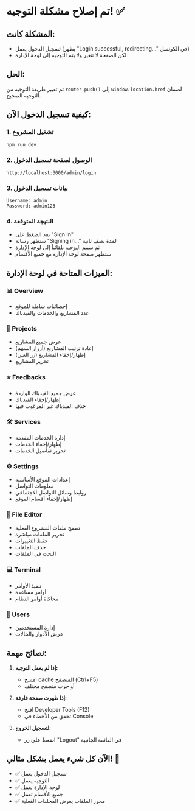 # تم إصلاح مشكلة التوجيه! ✅

## المشكلة كانت:
- تسجيل الدخول يعمل (يظهر "Login successful, redirecting..." في الكونسل)
- لكن الصفحة لا تتغير ولا يتم التوجيه إلى لوحة الإدارة

## الحل:
تم تغيير طريقة التوجيه من `router.push()` إلى `window.location.href` لضمان التوجيه الصحيح.

## كيفية تسجيل الدخول الآن:

### 1. تشغيل المشروع
```bash
npm run dev
```

### 2. الوصول لصفحة تسجيل الدخول
```
http://localhost:3000/admin/login
```

### 3. بيانات تسجيل الدخول
```
Username: admin
Password: admin123
```

### 4. النتيجة المتوقعة
- بعد الضغط على "Sign In"
- ستظهر رسالة "Signing in..." لمدة نصف ثانية
- ثم سيتم التوجيه تلقائياً إلى لوحة الإدارة
- ستظهر صفحة لوحة الإدارة مع جميع الأقسام

## الميزات المتاحة في لوحة الإدارة:

### 📊 Overview
- إحصائيات شاملة للموقع
- عدد المشاريع والخدمات والفيدباك

### 📁 Projects
- عرض جميع المشاريع
- إعادة ترتيب المشاريع (أزرار السهم)
- إظهار/إخفاء المشاريع (زر العين)
- تحرير المشاريع

### ⭐ Feedbacks
- عرض جميع الفيدباك الواردة
- إظهار/إخفاء الفيدباك
- حذف الفيدباك غير المرغوب فيها

### 🛠️ Services
- إدارة الخدمات المقدمة
- إظهار/إخفاء الخدمات
- تحرير تفاصيل الخدمات

### ⚙️ Settings
- إعدادات الموقع الأساسية
- معلومات التواصل
- روابط وسائل التواصل الاجتماعي
- إظهار/إخفاء أقسام الموقع

### 📝 File Editor
- تصفح ملفات المشروع الفعلية
- تحرير الملفات مباشرة
- حفظ التغييرات
- حذف الملفات
- البحث في الملفات

### 💻 Terminal
- تنفيذ الأوامر
- أوامر مساعدة
- محاكاة أوامر النظام

### 👥 Users
- إدارة المستخدمين
- عرض الأدوار والحالات

## نصائح مهمة:

1. **إذا لم يعمل التوجيه:**
   - امسح cache المتصفح (Ctrl+F5)
   - أو جرب متصفح مختلف

2. **إذا ظهرت صفحة فارغة:**
   - افتح Developer Tools (F12)
   - تحقق من الأخطاء في Console

3. **لتسجيل الخروج:**
   - اضغط على زر "Logout" في القائمة الجانبية

## الآن كل شيء يعمل بشكل مثالي! 🎉

- ✅ تسجيل الدخول يعمل
- ✅ التوجيه يعمل
- ✅ لوحة الإدارة تعمل
- ✅ جميع الأقسام تعمل
- ✅ محرر الملفات يعرض المجلدات الفعلية


